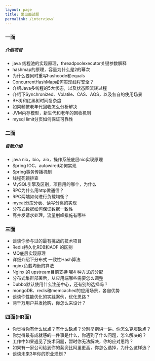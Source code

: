 ```yaml
---
layout: page
title: 常见面试题
permalink: /interview/
---
```


### 一面
##### 介绍项目
*   java 线程池的实现原理，threadpoolexecutor关键参数解释
*   hashmap的原理，容量为什么是2的幂次
*   为什么要同时重写hashcode和equals
*   ConcurrentHashMap如何实现线程安全？
*   介绍Java多线程的5大状态，以及状态图流转过程
*   介绍下Synchronized、Volatile、CAS、AQS，以及各自的使用场景
*   B+树和红黑树时间复杂度
*   如果频繁老年代回收怎么分析解决
*   JVM内存模型，新生代和老年的回收机制
*   mysql limit分页如何保证可靠性

### 二面
##### 自我介绍
*   java nio，bio，aio，操作系统底层nio实现原理
*   Spring IOC，autowired如何实现
*   Spring事务传播机制
*   线程死锁排查
*   MySQL引擎及区别，项目用的哪个，为什么
*   RPC为什么用http做通信？
*   RPC两端如何进行负载均衡？
*   mycat分库分表、读写分离的实现
*   分布式数据如何保证数据一致性
*   高并发请求处理，流量削峰措施有哪些

### 三面
*   谈谈你参与过的最有挑战的技术项目
*   Redis持久化RDB和AOF 的区别
*   MQ底层实现原理
*   详细介绍下分布式 一致性Hash算法
*   nginx负载均衡的算法
*   Nginx 的 upstream目前支持 哪4 种方式的分配
*   分布式集群部署后，从应用端哪些需要怎么调整
*   Dubbo默认使用什么注册中心，还有别的选择吗？
*   mongoDB、redis和memcached的应用场景，各自优势
*   谈谈你性能优化的实践案例，优化思路？
*   两千万用户并发抢购，你怎么来设计？

### 四面(HR面)
*   你觉得你有什么优点？有什么缺点？分别举例讲一讲。你怎么克服缺点？
*   你觉得最有成就感的一件事是什么，你遇到了什么问题，怎么解决的？
*   工作中如果遇见了技术问题，暂时你无法解决，你的应对思路？
*   如果有一家公司给到你的薪资比阿里更高，你怎么选择，为什么这样选？
*   谈谈未来3年你的职业规划？
